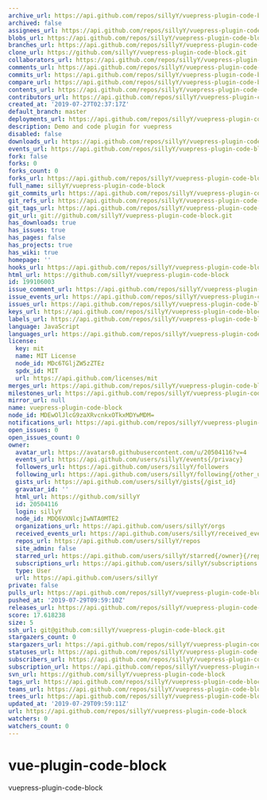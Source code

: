 ```yaml
---
archive_url: https://api.github.com/repos/sillyY/vuepress-plugin-code-block/{archive_format}{/ref}
archived: false
assignees_url: https://api.github.com/repos/sillyY/vuepress-plugin-code-block/assignees{/user}
blobs_url: https://api.github.com/repos/sillyY/vuepress-plugin-code-block/git/blobs{/sha}
branches_url: https://api.github.com/repos/sillyY/vuepress-plugin-code-block/branches{/branch}
clone_url: https://github.com/sillyY/vuepress-plugin-code-block.git
collaborators_url: https://api.github.com/repos/sillyY/vuepress-plugin-code-block/collaborators{/collaborator}
comments_url: https://api.github.com/repos/sillyY/vuepress-plugin-code-block/comments{/number}
commits_url: https://api.github.com/repos/sillyY/vuepress-plugin-code-block/commits{/sha}
compare_url: https://api.github.com/repos/sillyY/vuepress-plugin-code-block/compare/{base}...{head}
contents_url: https://api.github.com/repos/sillyY/vuepress-plugin-code-block/contents/{+path}
contributors_url: https://api.github.com/repos/sillyY/vuepress-plugin-code-block/contributors
created_at: '2019-07-27T02:37:17Z'
default_branch: master
deployments_url: https://api.github.com/repos/sillyY/vuepress-plugin-code-block/deployments
description: Demo and code plugin for vuepress
disabled: false
downloads_url: https://api.github.com/repos/sillyY/vuepress-plugin-code-block/downloads
events_url: https://api.github.com/repos/sillyY/vuepress-plugin-code-block/events
fork: false
forks: 0
forks_count: 0
forks_url: https://api.github.com/repos/sillyY/vuepress-plugin-code-block/forks
full_name: sillyY/vuepress-plugin-code-block
git_commits_url: https://api.github.com/repos/sillyY/vuepress-plugin-code-block/git/commits{/sha}
git_refs_url: https://api.github.com/repos/sillyY/vuepress-plugin-code-block/git/refs{/sha}
git_tags_url: https://api.github.com/repos/sillyY/vuepress-plugin-code-block/git/tags{/sha}
git_url: git://github.com/sillyY/vuepress-plugin-code-block.git
has_downloads: true
has_issues: true
has_pages: false
has_projects: true
has_wiki: true
homepage: ''
hooks_url: https://api.github.com/repos/sillyY/vuepress-plugin-code-block/hooks
html_url: https://github.com/sillyY/vuepress-plugin-code-block
id: 199106003
issue_comment_url: https://api.github.com/repos/sillyY/vuepress-plugin-code-block/issues/comments{/number}
issue_events_url: https://api.github.com/repos/sillyY/vuepress-plugin-code-block/issues/events{/number}
issues_url: https://api.github.com/repos/sillyY/vuepress-plugin-code-block/issues{/number}
keys_url: https://api.github.com/repos/sillyY/vuepress-plugin-code-block/keys{/key_id}
labels_url: https://api.github.com/repos/sillyY/vuepress-plugin-code-block/labels{/name}
language: JavaScript
languages_url: https://api.github.com/repos/sillyY/vuepress-plugin-code-block/languages
license:
  key: mit
  name: MIT License
  node_id: MDc6TGljZW5zZTEz
  spdx_id: MIT
  url: https://api.github.com/licenses/mit
merges_url: https://api.github.com/repos/sillyY/vuepress-plugin-code-block/merges
milestones_url: https://api.github.com/repos/sillyY/vuepress-plugin-code-block/milestones{/number}
mirror_url: null
name: vuepress-plugin-code-block
node_id: MDEwOlJlcG9zaXRvcnkxOTkxMDYwMDM=
notifications_url: https://api.github.com/repos/sillyY/vuepress-plugin-code-block/notifications{?since,all,participating}
open_issues: 0
open_issues_count: 0
owner:
  avatar_url: https://avatars0.githubusercontent.com/u/20504116?v=4
  events_url: https://api.github.com/users/sillyY/events{/privacy}
  followers_url: https://api.github.com/users/sillyY/followers
  following_url: https://api.github.com/users/sillyY/following{/other_user}
  gists_url: https://api.github.com/users/sillyY/gists{/gist_id}
  gravatar_id: ''
  html_url: https://github.com/sillyY
  id: 20504116
  login: sillyY
  node_id: MDQ6VXNlcjIwNTA0MTE2
  organizations_url: https://api.github.com/users/sillyY/orgs
  received_events_url: https://api.github.com/users/sillyY/received_events
  repos_url: https://api.github.com/users/sillyY/repos
  site_admin: false
  starred_url: https://api.github.com/users/sillyY/starred{/owner}{/repo}
  subscriptions_url: https://api.github.com/users/sillyY/subscriptions
  type: User
  url: https://api.github.com/users/sillyY
private: false
pulls_url: https://api.github.com/repos/sillyY/vuepress-plugin-code-block/pulls{/number}
pushed_at: '2019-07-29T09:59:10Z'
releases_url: https://api.github.com/repos/sillyY/vuepress-plugin-code-block/releases{/id}
score: 17.618238
size: 5
ssh_url: git@github.com:sillyY/vuepress-plugin-code-block.git
stargazers_count: 0
stargazers_url: https://api.github.com/repos/sillyY/vuepress-plugin-code-block/stargazers
statuses_url: https://api.github.com/repos/sillyY/vuepress-plugin-code-block/statuses/{sha}
subscribers_url: https://api.github.com/repos/sillyY/vuepress-plugin-code-block/subscribers
subscription_url: https://api.github.com/repos/sillyY/vuepress-plugin-code-block/subscription
svn_url: https://github.com/sillyY/vuepress-plugin-code-block
tags_url: https://api.github.com/repos/sillyY/vuepress-plugin-code-block/tags
teams_url: https://api.github.com/repos/sillyY/vuepress-plugin-code-block/teams
trees_url: https://api.github.com/repos/sillyY/vuepress-plugin-code-block/git/trees{/sha}
updated_at: '2019-07-29T09:59:11Z'
url: https://api.github.com/repos/sillyY/vuepress-plugin-code-block
watchers: 0
watchers_count: 0
---
```


# vue-plugin-code-block
vuepress-plugin-code-block
